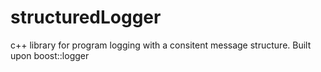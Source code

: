 # structuredLogger
c++ library  for program logging with a consitent message structure.  Built upon boost::logger
